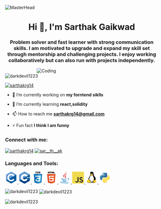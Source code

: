 ![MasterHead](https://logicmojo.com/assets/dist/new_pages/images/js-gif.gif)
<h1 align="center">Hi 👋, I'm Sarthak Gaikwad</h1>
<h3 align="center">Problem solver and fast learner
with strong communication
skills. I am motivated to upgrade
and expand my skill set through
mentorship and challenging
projects. I enjoy working
collaboratively but can also run
with projects independently.</h3>
<img align="right" alt="Coding" width="400" src="https://cdn.dribbble.com/users/720825/screenshots/3253310/slim-jim-_dribbble_-_800x600_.gif">

<p align="left"> <img src="https://komarev.com/ghpvc/?username=darkdevil1223&label=Profile%20views&color=0e75b6&style=flat" alt="darkdevil1223" /> </p>

<p align="left"> <a href="https://twitter.com/sarthakrg14" target="blank"><img src="https://img.shields.io/twitter/follow/sarthakrg14?logo=twitter&style=for-the-badge" alt="sarthakrg14" /></a> </p>

- 🔭 I’m currently working on **my forntend siklls**

- 🌱 I’m currently learning **react,solidity**

- 📫 How to reach me **sarthakrg14@gmail.com**

- ⚡ Fun fact **I think I am funny**

<h3 align="left">Connect with me:</h3>
<p align="left">
<a href="https://twitter.com/sarthakrg14" target="blank"><img align="center" src="https://raw.githubusercontent.com/rahuldkjain/github-profile-readme-generator/master/src/images/icons/Social/twitter.svg" alt="sarthakrg14" height="30" width="40" /></a>
<a href="https://instagram.com/sar__th__ak" target="blank"><img align="center" src="https://raw.githubusercontent.com/rahuldkjain/github-profile-readme-generator/master/src/images/icons/Social/instagram.svg" alt="sar__th__ak" height="30" width="40" /></a>
</p>

<h3 align="left">Languages and Tools:</h3>
<p align="left"> <a href="https://www.cprogramming.com/" target="_blank" rel="noreferrer"> <img src="https://raw.githubusercontent.com/devicons/devicon/master/icons/c/c-original.svg" alt="c" width="40" height="40"/> </a> <a href="https://www.w3schools.com/cpp/" target="_blank" rel="noreferrer"> <img src="https://raw.githubusercontent.com/devicons/devicon/master/icons/cplusplus/cplusplus-original.svg" alt="cplusplus" width="40" height="40"/> </a> <a href="https://www.w3schools.com/css/" target="_blank" rel="noreferrer"> <img src="https://raw.githubusercontent.com/devicons/devicon/master/icons/css3/css3-original-wordmark.svg" alt="css3" width="40" height="40"/> </a> <a href="https://www.w3.org/html/" target="_blank" rel="noreferrer"> <img src="https://raw.githubusercontent.com/devicons/devicon/master/icons/html5/html5-original-wordmark.svg" alt="html5" width="40" height="40"/> </a> <a href="https://www.java.com" target="_blank" rel="noreferrer"> <img src="https://raw.githubusercontent.com/devicons/devicon/master/icons/java/java-original.svg" alt="java" width="40" height="40"/> </a> <a href="https://developer.mozilla.org/en-US/docs/Web/JavaScript" target="_blank" rel="noreferrer"> <img src="https://raw.githubusercontent.com/devicons/devicon/master/icons/javascript/javascript-original.svg" alt="javascript" width="40" height="40"/> </a> <a href="https://www.linux.org/" target="_blank" rel="noreferrer"> <img src="https://raw.githubusercontent.com/devicons/devicon/master/icons/linux/linux-original.svg" alt="linux" width="40" height="40"/> </a> <a href="https://www.python.org" target="_blank" rel="noreferrer"> <img src="https://raw.githubusercontent.com/devicons/devicon/master/icons/python/python-original.svg" alt="python" width="40" height="40"/> </a> </p>


<p><img align="left" src="https://github-readme-stats.vercel.app/api/top-langs?username=darkdevil1223&show_icons=true&locale=en&layout=compact" alt="darkdevil1223" /></p>

<p>&nbsp;<img align="center" src="https://github-readme-stats.vercel.app/api?username=darkdevil1223&show_icons=true&locale=en" alt="darkdevil1223" /></p>

<p><img align="center" src="https://github-readme-streak-stats.herokuapp.com/?user=darkdevil1223&" alt="darkdevil1223" /></p>
